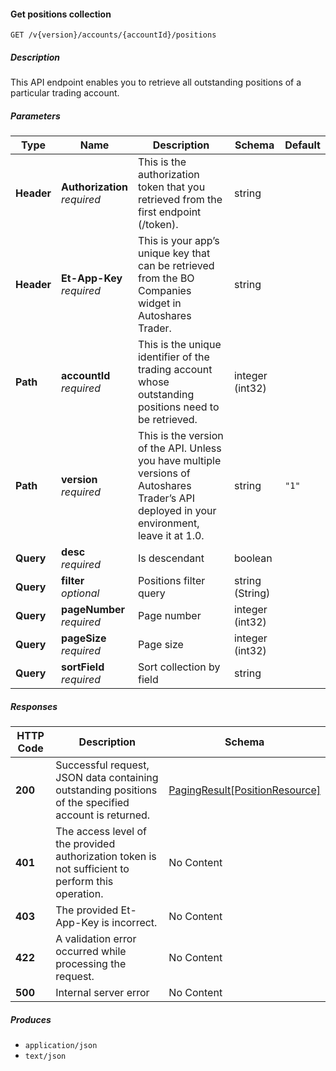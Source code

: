 
<a name="positions_getpositions"></a>
#### Get positions collection
```
GET /v{version}/accounts/{accountId}/positions
```


##### Description
This API endpoint enables you to retrieve all outstanding positions of a particular trading account.


##### Parameters

|Type|Name|Description|Schema|Default|
|---|---|---|---|---|
|**Header**|**Authorization**  <br>*required*|This is the authorization token that you retrieved from the first endpoint (/token).|string||
|**Header**|**Et-App-Key**  <br>*required*|This is your app’s unique key that can be retrieved from the BO Companies widget in Autoshares Trader.|string||
|**Path**|**accountId**  <br>*required*|This is the unique identifier of the trading account whose outstanding positions need to be retrieved.|integer (int32)||
|**Path**|**version**  <br>*required*|This is the version of the API. Unless you have multiple versions of Autoshares Trader’s API deployed in your environment, leave it at 1.0.|string|`"1"`|
|**Query**|**desc**  <br>*required*|Is descendant|boolean||
|**Query**|**filter**  <br>*optional*|Positions filter query|string (String)||
|**Query**|**pageNumber**  <br>*required*|Page number|integer (int32)||
|**Query**|**pageSize**  <br>*required*|Page size|integer (int32)||
|**Query**|**sortField**  <br>*required*|Sort collection by field|string||


##### Responses

|HTTP Code|Description|Schema|
|---|---|---|
|**200**|Successful request, JSON data containing outstanding positions of the specified account is returned.|[PagingResult[PositionResource]](#pagingresult-positionresource)|
|**401**|The access level of the provided authorization token is not sufficient to perform this operation.|No Content|
|**403**|The provided Et-App-Key is incorrect.|No Content|
|**422**|A validation error occurred while processing the request.|No Content|
|**500**|Internal server error|No Content|


##### Produces

* `application/json`
* `text/json`



